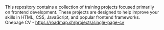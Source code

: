 This repository contains a collection of training projects focused primarily on frontend development. These projects are designed to help improve your skills in HTML, CSS, JavaScript, and popular frontend frameworks.
Onepage CV - https://roadmap.sh/projects/single-page-cv
